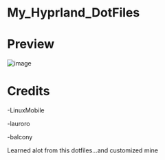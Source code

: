 # My_Hyprland_DotFiles

# Preview
![image](https://github.com/SychoAN/My_Hyprland_DotFiles/assets/61439740/7e89a68f-e25a-4c8e-bc13-a8f5bd5baaa7)


# Credits

-LinuxMobile

-lauroro

-balcony

Learned alot from this dotfiles...and customized mine
